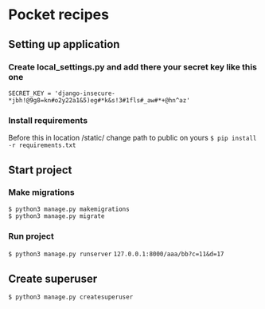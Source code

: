 # Pocket recipes

## Setting up application
### Create local_settings.py and add there your secret key like this one
`SECRET_KEY = 'django-insecure-*jbh!@9g8=kn#o2y22a1&5)eg#*k&s!3#1fls#_aw#*+@hn^az'`

### Install requirements
Before this in location /static/ change path to public on yours
`$ pip install -r requirements.txt`

## Start project

### Make migrations
```
$ python3 manage.py makemigrations
$ python3 manage.py migrate
```

### Run project
`$ python3 manage.py runserver`
`127.0.0.1:8000/aaa/bb?c=11&d=17`

## Create superuser
`$ python3 manage.py createsuperuser`